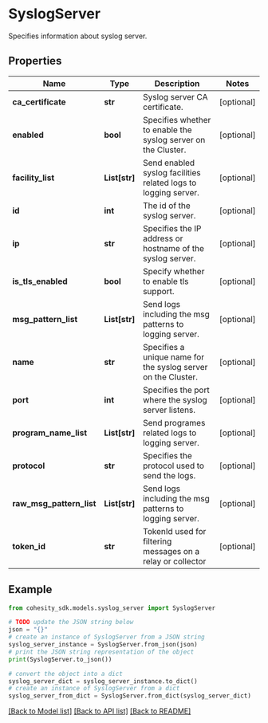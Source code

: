 # SyslogServer

Specifies information about syslog server.

## Properties

Name | Type | Description | Notes
------------ | ------------- | ------------- | -------------
**ca_certificate** | **str** | Syslog server CA certificate. | [optional] 
**enabled** | **bool** | Specifies whether to enable the syslog server on the Cluster. | [optional] 
**facility_list** | **List[str]** | Send enabled syslog facilities related logs to logging server. | [optional] 
**id** | **int** | The id of the syslog server. | [optional] 
**ip** | **str** | Specifies the IP address or hostname of the syslog server. | [optional] 
**is_tls_enabled** | **bool** | Specify whether to enable tls support. | [optional] 
**msg_pattern_list** | **List[str]** | Send logs including the msg patterns to logging server. | [optional] 
**name** | **str** | Specifies a unique name for the syslog server on the Cluster. | [optional] 
**port** | **int** | Specifies the port where the syslog server listens. | [optional] 
**program_name_list** | **List[str]** | Send programes related logs to logging server. | [optional] 
**protocol** | **str** | Specifies the protocol used to send the logs. | [optional] 
**raw_msg_pattern_list** | **List[str]** | Send logs including the msg patterns to logging server. | [optional] 
**token_id** | **str** | TokenId used for filtering messages on a relay or collector | [optional] 

## Example

```python
from cohesity_sdk.models.syslog_server import SyslogServer

# TODO update the JSON string below
json = "{}"
# create an instance of SyslogServer from a JSON string
syslog_server_instance = SyslogServer.from_json(json)
# print the JSON string representation of the object
print(SyslogServer.to_json())

# convert the object into a dict
syslog_server_dict = syslog_server_instance.to_dict()
# create an instance of SyslogServer from a dict
syslog_server_from_dict = SyslogServer.from_dict(syslog_server_dict)
```
[[Back to Model list]](../README.md#documentation-for-models) [[Back to API list]](../README.md#documentation-for-api-endpoints) [[Back to README]](../README.md)


